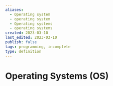 ```yaml
---
aliases:
  - Operating system
  - operating system
  - Operating systems
  - operating systems
created: 2023-03-10
last_edited: 2023-03-10
publish: false
tags: programming, incomplete
type: definition
---
```

# Operating Systems (OS)
